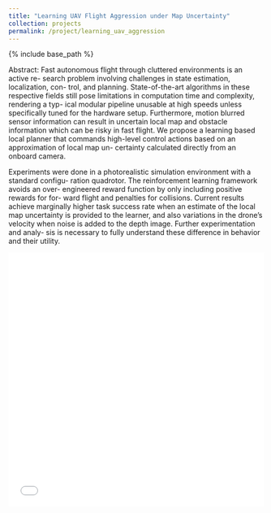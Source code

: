 ```yaml
---
title: "Learning UAV Flight Aggression under Map Uncertainty"
collection: projects
permalink: /project/learning_uav_aggression
---
```

{% include base_path %}

Abstract: Fast autonomous flight through cluttered environments is an active re- search problem involving challenges in state estimation, localization, con- trol, and planning. State-of-the-art algorithms in these respective fields still pose limitations in computation time and complexity, rendering a typ- ical modular pipeline unusable at high speeds unless specifically tuned for the hardware setup. Furthermore, motion blurred sensor information can result in uncertain local map and obstacle information which can be risky in fast flight. We propose a learning based local planner that commands high-level control actions based on an approximation of local map un- certainty calculated directly from an onboard camera. 

Experiments were done in a photorealistic simulation environment with a standard configu- ration quadrotor. The reinforcement learning framework avoids an over- engineered reward function by only including positive rewards for for- ward flight and penalties for collisions. Current results achieve marginally higher task success rate when an estimate of the local map uncertainty is provided to the learner, and also variations in the drone’s velocity when noise is added to the depth image. Further experimentation and analy- sis is necessary to fully understand these difference in behavior and their utility.

<iframe src="/files/learning_uav_aggression.pdf" width="100%" height="500" frameborder="no" border="0" marginwidth="0" marginheight="0">
</iframe>
